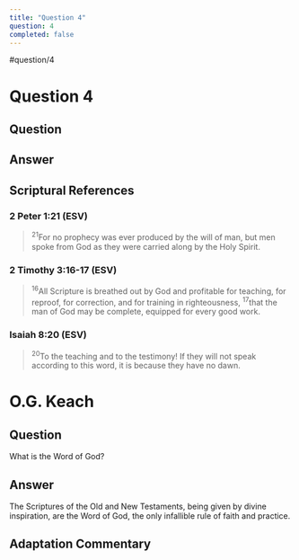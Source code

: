 ```yaml
---
title: "Question 4"
question: 4
completed: false
---
```

#question/4
# Question 4

## Question


## Answer


## Scriptural References
### 2 Peter 1:21 (ESV)
> <sup>21</sup>For no prophecy was ever produced by the will of man, but men spoke from God as they were carried along by the Holy Spirit.

### 2 Timothy 3:16-17 (ESV)
> <sup>16</sup>All Scripture is breathed out by God and profitable for teaching, for reproof, for correction, and for training in righteousness,
> <sup>17</sup>that the man of God may be complete, equipped for every good work.

### Isaiah 8:20 (ESV)
> <sup>20</sup>To the teaching and to the testimony! If they will not speak according to this word, it is because they have no dawn.

# O.G. Keach
## Question
What is the Word of God?

## Answer
The Scriptures of the Old and New Testaments, being given by divine inspiration, are the Word of God, the only infallible rule of faith and practice.

## Adaptation Commentary
